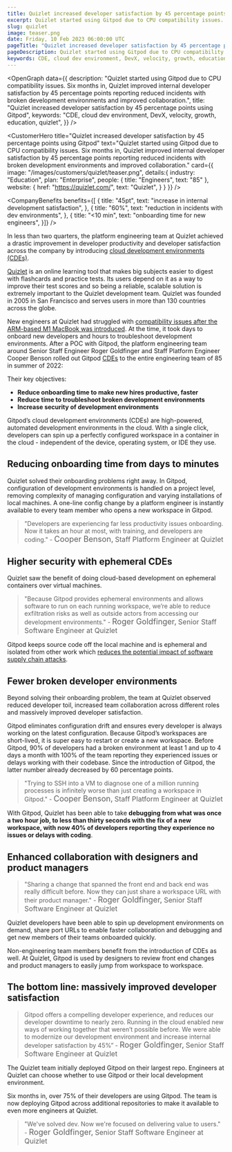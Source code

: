 ```yaml
---
title: Quizlet increased developer satisfaction by 45 percentage points using Gitpod
excerpt: Quizlet started using Gitpod due to CPU compatibility issues. Six months in, Quizlet improved internal developer satisfaction by 45 percentage points reporting reduced incidents with broken development environments and improved collaboration.
slug: quizlet
image: teaser.png
date: Friday, 10 Feb 2023 06:00:00 UTC
pageTitle: "Quizlet increased developer satisfaction by 45 percentage points using Gitpod"
pageDescription: Quizlet started using Gitpod due to CPU compatibility issues. Six months in, Quizlet improved internal developer satisfaction by 45 percentage points reporting reduced incidents with broken development environments and improved collaboration.
keywords: CDE, cloud dev environment, DevX, velocity, growth, education, quizlet
---
```


<script lang="ts" context="module">
  export const prerender = true;
</script>

<script lang="ts">
	import CustomerHero from "$lib/components/customers/customer-hero.svelte";
	import CompanyBenefits from "$lib/components/customers/company-benefits.svelte";
	import Section from "$lib/components/section.svelte";
	import Story from "$lib/components/customers/story.svelte";
	import Quote from "$lib/components/quote.svelte";
  	import OpenGraph from "$lib/components/open-graph.svelte";
</script>

<OpenGraph
data={{
    description:
      "Quizlet started using Gitpod due to CPU compatibility issues. Six months in, Quizlet improved internal developer satisfaction by 45 percentage points reporting reduced incidents with broken development environments and improved collaboration.",
    title: "Quizlet increased developer satisfaction by 45 percentage points using Gitpod",
    keywords: "CDE, cloud dev environment, DevX, velocity, growth, education, quizlet",
  }}
/>

<CustomerHero
title="Quizlet increased developer satisfaction by 45 percentage points using Gitpod"
text="Quizlet started using Gitpod due to CPU compatibility issues. Six months in, Quizlet improved internal developer satisfaction by 45 percentage points reporting reduced incidents with broken development environments and improved collaboration."
card={{
		image: "/images/customers/quizlet/teaser.png",
		details:{
			industry: "Education",
			plan: "Enterprise",
			people: {
				title: "Engineers",
				text: "85"
			},
			website: {
				href: "https://quizlet.com/",
				text: "Quizlet",
			}
		}
	}}
/>

<CompanyBenefits
benefits={[
{
title: "45pt",
text: "increase in internal development satisfaction",
},
{
title: "60%",
text: "reduction in incidents with dev environments",
},
{
title: "<10 min",
text: "onboarding time for new engineers",
}]}
/>

<Section>
	<Quote
		quote="Gitpod offers a compelling developer experience, and reduces our developer downtime to nearly zero. Running in the cloud enabled new ways of working together that weren’t possible before. We were able to modernize our development environment and increase internal developer satisfaction by 45 percentage points."
		author={{
			name: "Roger Goldfinger",
			jobTitle: "Senior Staff Software Engineer at Quizlet",
		}}
	/>
</Section>

<Story bannerImg="/images/customers/quizlet/banner.png" text="Quizlet reduced incidents with broken dev environments by 60% using Gitpod">

In less than two quarters, the platform engineering team at Quizlet achieved a drastic improvement in developer productivity and developer satisfaction across the company by introducing [cloud development environments (CDEs)](/cde).

[Quizlet](https://quizlet.com/) is an online learning tool that makes big subjects easier to digest with flashcards and practice tests. Its users depend on it as a way to improve their test scores and so being a reliable, scalable solution is extremely important to the Quizlet development team. Quizlet was founded in 2005 in San Francisco and serves users in more than 130 countries across the globe.

New engineers at Quizlet had struggled with [compatibility issues after the ARM-based M1 MacBook was introduced](/blog/better-container-development-on-apple-m1-macbooks-with-gitpod). At the time, it took days to onboard new developers and hours to troubleshoot development environments. After a POC with Gitpod, the platform engineering team around Senior Staff Engineer Roger Goldfinger and Staff Platform Engineer Cooper Benson rolled out Gitpod [CDEs](/cde) to the entire engineering team of 85 in summer of 2022:

Their key objectives:

- **Reduce onboarding time to make new hires productive, faster**
- **Reduce time to troubleshoot broken development environments**
- **Increase security of development environments**

Gitpod’s cloud development environments (CDEs) are high-powered, automated development environments in the cloud. With a single click, developers can spin up a perfectly configured workspace in a container in the cloud - independent of the device, operating system, or IDE they use.

## Reducing onboarding time from days to minutes

Quizlet solved their onboarding problems right away. In Gitpod, configuration of development environments is handled on a project level, removing complexity of managing configuration and varying installations of local machines. A one-line config change by a platform engineer is instantly available to every team member who opens a new workspace in Gitpod.

> "Developers are experiencing far less productivity issues onboarding. Now it takes an hour at most, with training, and developers are coding." - <span style="font-weight:400; font-size:18px;">Cooper Benson,</span> <span style="font-weight:400; font-size:16px;">Staff Platform Engineer at Quizlet</span>

## Higher security with ephemeral CDEs

Quizlet saw the benefit of doing cloud-based development on ephemeral containers over virtual machines.

> "Because Gitpod provides ephemeral environments and allows software to run on each running workspace, we’re able to reduce exfiltration risks as well as outside actors from accessing our development environments." - <span style="font-weight:400; font-size:18px;">Roger Goldfinger,</span> <span style="font-weight:400; font-size:16px;">Senior Staff Software Engineer at Quizlet</span>

Gitpod keeps source code off the local machine and is ephemeral and isolated from other work which [reduces the potential impact of software supply chain attacks](/security).

## Fewer broken developer environments

Beyond solving their onboarding problem, the team at Quizlet observed reduced developer toil, increased team collaboration across different roles and massively improved developer satisfaction.

Gitpod eliminates configuration drift and ensures every developer is always working on the latest configuration. Because Gitpod’s workspaces are short-lived, it is super easy to restart or create a new workspace. Before Gitpod, 90% of developers had a broken environment at least 1 and up to 4 days a month with 100% of the team reporting they experienced issues or delays working with their codebase. Since the introduction of Gitpod, the latter number already decreased by 60 percentage points.

> "Trying to SSH into a VM to diagnose one of a million running processes is infinitely worse than just creating a workspace in Gitpod." - <span style="font-weight:400; font-size:18px;">Cooper Benson,</span> <span style="font-weight:400; font-size:16px;">Staff Platform Engineer at Quizlet</span>

With Gitpod, Quizlet has been able to take <b>debugging from what was once a two hour job, to less than thirty seconds with the fix of a new workspace, with now 40% of developers reporting they experience no issues or delays with coding</b>.

## Enhanced collaboration with designers and product managers

> "Sharing a change that spanned the front end and back end was really difficult before. Now they can just share a workspace URL with their product manager." - <span style="font-weight:400; font-size:18px;">Roger Goldfinger,</span> <span style="font-weight:400; font-size:16px;">Senior Staff Software Engineer at Quizlet</span>

Quizlet developers have been able to spin up development environments on demand, share port URLs to enable faster collaboration and debugging and get new members of their teams onboarded quickly.

Non-engineering team members benefit from the introduction of CDEs as well. At Quizlet, Gitpod is used by designers to review front end changes and product managers to easily jump from workspace to workspace.

## The bottom line: massively improved developer satisfaction

> Gitpod offers a compelling developer experience, and reduces our developer downtime to nearly zero. Running in the cloud enabled new ways of working together that weren’t possible before. We were able to modernize our development environment and increase internal developer satisfaction by 45%” - <span style="font-weight:400; font-size:18px;">Roger Goldfinger,</span> <span style="font-weight:400; font-size:16px;">Senior Staff Software Engineer at Quizlet</span>

The Quizlet team initially deployed Gitpod on their largest repo. Engineers at Quizlet can choose whether to use Gitpod or their local development environment.

Six months in, over 75% of their developers are using Gitpod. The team is now deploying Gitpod across additional repositories to make it available to even more engineers at Quizlet.

> "We've solved dev. Now we're focused on delivering value to users." - <span style="font-weight:400; font-size:18px;">Roger Goldfinger,</span> <span style="font-weight:400; font-size:16px;">Senior Staff Software Engineer at Quizlet</span>

</Story>

